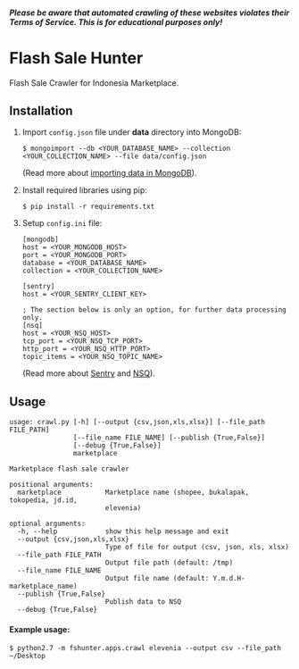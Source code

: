 ##### Please be aware that automated crawling of these websites violates their Terms of Service. This is for educational purposes only!

# Flash Sale Hunter
Flash Sale Crawler for Indonesia Marketplace.

## Installation
1. Import `config.json` file under **data** directory into MongoDB:
    ```
    $ mongoimport --db <YOUR_DATABASE_NAME> --collection <YOUR_COLLECTION_NAME> --file data/config.json 
    ```
    (Read more about [importing data in MongoDB](https://docs.mongodb.com/manual/reference/program/mongoimport "MongoDB Help")).
2. Install required libraries using pip:
    ```
    $ pip install -r requirements.txt
    ```

3. Setup `config.ini` file:
    ```
    [mongodb]
    host = <YOUR_MONGODB_HOST>
    port = <YOUR_MONGODB_PORT>
    database = <YOUR_DATABASE_NAME>
    collection = <YOUR_COLLECTION_NAME>
    
    [sentry]
    host = <YOUR_SENTRY_CLIENT_KEY>
    
    ; The section below is only an option, for further data processing only.
    [nsq]
    host = <YOUR_NSQ_HOST>
    tcp_port = <YOUR_NSQ_TCP_PORT>
    http_port = <YOUR_NSQ_HTTP_PORT>
    topic_items = <YOUR_NSQ_TOPIC_NAME>
    ```
    (Read more about [Sentry](https://docs.sentry.io "Sentry Documentation") and [NSQ](https://nsq.io "NSQ - A realtime distributed messaging platform")).
    
## Usage
```
usage: crawl.py [-h] [--output {csv,json,xls,xlsx}] [--file_path FILE_PATH]
                [--file_name FILE_NAME] [--publish {True,False}]
                [--debug {True,False}]
                marketplace

Marketplace flash sale crawler

positional arguments:
  marketplace           Marketplace name (shopee, bukalapak, tokopedia, jd.id,
                        elevenia)

optional arguments:
  -h, --help            show this help message and exit
  --output {csv,json,xls,xlsx}
                        Type of file for output (csv, json, xls, xlsx)
  --file_path FILE_PATH
                        Output file path (default: /tmp)
  --file_name FILE_NAME
                        Output file name (default: Y.m.d.H-marketplace_name)
  --publish {True,False}
                        Publish data to NSQ
  --debug {True,False}
```

#### Example usage:
```
$ python2.7 -m fshunter.apps.crawl elevenia --output csv --file_path ~/Desktop
```
